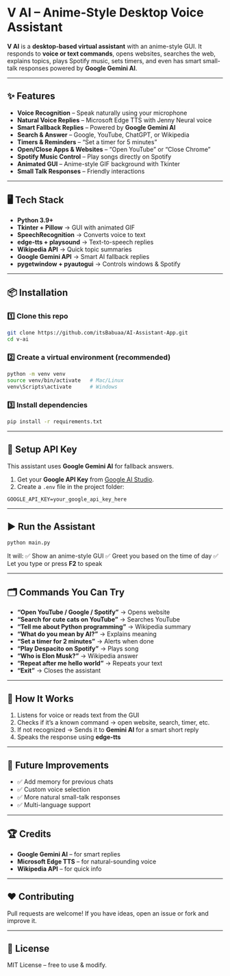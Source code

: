 # **V AI – Anime-Style Desktop Voice Assistant**


**V AI** is a **desktop-based virtual assistant** with an anime-style GUI.
It responds to **voice or text commands**, opens websites, searches the web, explains topics, plays Spotify music, sets timers, and even has smart small-talk responses powered by **Google Gemini AI**.

---

## ✨ **Features**

* **Voice Recognition** – Speak naturally using your microphone
* **Natural Voice Replies** – Microsoft Edge TTS with Jenny Neural voice
* **Smart Fallback Replies** – Powered by **Google Gemini AI**
* **Search & Answer** – Google, YouTube, ChatGPT, or Wikipedia
* **Timers & Reminders** – “Set a timer for 5 minutes”
* **Open/Close Apps & Websites** – “Open YouTube” or “Close Chrome”
* **Spotify Music Control** – Play songs directly on Spotify
* **Animated GUI** – Anime-style GIF background with Tkinter
* **Small Talk Responses** – Friendly interactions

---

## 🖥 **Tech Stack**

* **Python 3.9+**
* **Tkinter + Pillow** → GUI with animated GIF
* **SpeechRecognition** → Converts voice to text
* **edge-tts + playsound** → Text-to-speech replies
* **Wikipedia API** → Quick topic summaries
* **Google Gemini API** → Smart AI fallback replies
* **pygetwindow + pyautogui** → Controls windows & Spotify

---

## 📦 **Installation**

### 1️⃣ Clone this repo

```bash
git clone https://github.com/itsBabuaa/AI-Assistant-App.git
cd v-ai
```

### 2️⃣ Create a virtual environment (recommended)

```bash
python -m venv venv
source venv/bin/activate   # Mac/Linux
venv\Scripts\activate      # Windows
```

### 3️⃣ Install dependencies

```bash
pip install -r requirements.txt
```

---

## 🔑 **Setup API Key**

This assistant uses **Google Gemini AI** for fallback answers.

1. Get your **Google API Key** from [Google AI Studio](https://aistudio.google.com/app/apikey).
2. Create a `.env` file in the project folder:

```
GOOGLE_API_KEY=your_google_api_key_here
```

---

## ▶️ **Run the Assistant**

```bash
python main.py
```

It will:
✅ Show an anime-style GUI
✅ Greet you based on the time of day
✅ Let you type or press **F2** to speak

---

## 🗂 **Commands You Can Try**

* **“Open YouTube / Google / Spotify”** → Opens website
* **“Search for cute cats on YouTube”** → Searches YouTube
* **“Tell me about Python programming”** → Wikipedia summary
* **“What do you mean by AI?”** → Explains meaning
* **“Set a timer for 2 minutes”** → Alerts when done
* **“Play Despacito on Spotify”** → Plays song
* **“Who is Elon Musk?”** → Wikipedia answer
* **“Repeat after me hello world”** → Repeats your text
* **“Exit”** → Closes the assistant

---

## 🤖 **How It Works**

1. Listens for voice or reads text from the GUI
2. Checks if it’s a known command → open website, search, timer, etc.
3. If not recognized → Sends it to **Gemini AI** for a smart short reply
4. Speaks the response using **edge-tts**

---

## 📌 **Future Improvements**

* ✅ Add memory for previous chats
* ✅ Custom voice selection
* ✅ More natural small-talk responses
* ✅ Multi-language support

---

## 🏆 **Credits**

* **Google Gemini AI** – for smart replies
* **Microsoft Edge TTS** – for natural-sounding voice
* **Wikipedia API** – for quick info

---

## ❤️ **Contributing**

Pull requests are welcome!
If you have ideas, open an issue or fork and improve it.

---

## 📜 **License**

MIT License – free to use & modify.
